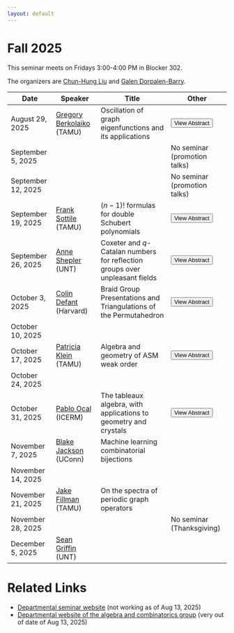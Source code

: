 ```yaml
---
layout: default
---
```


<script>
  window.MathJax = {
    tex: {
      inlineMath: [['$', '$'], ['\\(', '\\)']],
      displayMath: [['$$', '$$'], ['\\[', '\\]']]
    },
    svg: { fontCache: 'global' }
  };
</script>

<script src="https://cdn.jsdelivr.net/npm/mathjax@3/es5/tex-svg.js" async></script>


# Fall 2025

This seminar meets on Fridays 3:00-4:00 PM in Blocker 302.

The organizers are [Chun-Hung Liu](https://people.tamu.edu/~chliu/) and [Galen Dorpalen-Barry](https://galen.dorpalen-barry.org/).

| Date | Speaker | Title | Other |
|------|---------|-------|-------|
| August 29, 2025 | [Gregory Berkolaiko](https://people.tamu.edu/~gberkolaiko/) (TAMU) | Oscillation of graph eigenfunctions and its applications | <button type="button" class="abstract-link" onclick="showAbstract('abs-berkolaiko')">View Abstract</button> |
| September 5, 2025 | | | No seminar (promotion talks) |
| September 12, 2025 | | | No seminar (promotion talks) |
| September 19, 2025 | [Frank Sottile](https://franksottile.github.io/) (TAMU) | $(n-1)!$ formulas for double Schubert polynomials | <button type="button" class="abstract-link" onclick="showAbstract('abs-sottile')">View Abstract</button> |
| September 26, 2025 | [Anne Shepler](https://sites.math.unt.edu/~ashepler/) (UNT) | Coxeter and $q$-Catalan numbers for reflection groups over unpleasant fields | <button type="button" class="abstract-link" onclick="showAbstract('shepler')">View Abstract</button> |
| October 3, 2025 | [Colin Defant](https://sites.google.com/view/colin-defant/home) (Harvard) | Braid Group Presentations and Triangulations of the Permutahedron| <button type="button" class="abstract-link" onclick="showAbstract('defant')">View Abstract</button> |
| October 10, 2025 |  | | |
| October 17, 2025 | [Patricia Klein](https://patriciajklein.github.io/) (TAMU) | Algebra and geometry of ASM weak order | <button type="button" class="abstract-link" onclick="showAbstract('klein')">View Abstract</button> |
| October 24, 2025 | | | |
| October 31, 2025 |[Pablo Ocal](https://pabloocal.github.io/) (ICERM) | The tableaux algebra, with applications to geometry and crystals | <button type="button" class="abstract-link" onclick="showAbstract('ocal')">View Abstract</button> |
| November 7, 2025 | [Blake Jackson](https://www.blakejacksonmath.com/) (UConn) |Machine learning combinatorial bijections  | |
| November 14, 2025 | | | |
| November 21, 2025 | [Jake Fillman](https://sites.google.com/site/jakefillman/) (TAMU)| On the spectra of periodic graph operators | |
| November 28, 2025 | | | No seminar (Thanksgiving) |
| December 5, 2025 | [Sean Griffin](https://sites.google.com/view/sgriffin/home) (UNT) | | |



# Related Links

- [Departmental seminar website](https://artsci.tamu.edu/mathematics/research/seminars/algebra-combinatorics/index.html) (not working as of Aug 13, 2025)
- [Departmental website of the algebra and combinatorics group](https://artsci.tamu.edu/mathematics/research/algebra-combinatorics/index.html#Algebra%20and%20Combinatorics) (very out of date of Aug 13, 2025)













<!-- Abstract content -->

<div id="abs-berkolaiko" style="display:none;" aria-hidden="true">
  <p>Oscillation theory, originally due to Sturm, seeks to connect the
number of sign changes of an eigenfunction of a self-adjoint operator
to the label $k$ of the corresponding eigenvalue.  Its applications
run in both directions: knowing $k$, one may wish to estimate the zero
set, or the topology of its complement, useful in clustering and
partitioning problems.  Conversely, knowing an eigenvector (and thus
the number of its sign changes), one may want to determine if it is
the ground state, useful in the linear stability analysis of solutions
to nonlinear equations.</p>

<p>Within the setting of generalized graph Laplacians, Fiedler's theorem
says that the $k$-th eigenvector of a tree (a graph without cycles)
changes sign across exactly $k-1$ edges.  We present a formula for the
number of sign changes on a general graph, which attributes the excess
sign changes to the cycles in the graph and their intersections.</p>

<p>This result has many interesting connections.  First, it allows one to
derive a simple formula for the effective mass tensor of a particular
class of crystals (periodic lattices), namely the maximal abelian
covers of finite graphs.  Second, it can be used to efficiently
determine stability of a stationary solution on a coupled oscillator
network, such as the non-uniform Kuramoto model for the
synchronization of a network of electrical oscillators.  Finally, the
determinant of the matrix which determines the excess sign changes is
closely related to the graph's Kirchhoff polynomial (which counts the
weighted spanning trees), hinting at connections to both Feynman
amplitudes and matroids.</p>

<p>Based on a joint work with Jared Bronski and Mark Goresky.</p>
</div>

<div id="abs-sottile" style="display:none;" aria-hidden="true">
<p>Double Schubert polynomials are a family of polynomials in two sets of variables which represent classes in equivariant cohomology in the flag manifold.   They are indexed by permutations in the symmetric group.  They have many known formulas, including one in terms of pipe dreams by Bergeron and Billey and another in terms of bumpless pipe dreams by Lam, Lee, and Shimizono.</p>

<p>Today, I will describe $(n-1)!$ different formulas for double Schubert polynomials expressed in terms of certain chains in the Bruhat order.  Two of them are the previously mentions pipe dream formulas.  While the results are combinatorial, the methods are geometric.  One ingredient is a specialisation formula from work with Adeyemo from 2017 and another is a Pieri-type formula from work with Li, Ravikumar, and Yang from 2019.  The formula (and proof) generalizes a similar result for ordinary Schubert polynomials from 2002 in work with Bergeron.</p>

<p>This is joint work with Tianyi Yu of UQAM.</p>
</div>

<div id="shepler" style="display:none;" aria-hidden="true">
<p>Motivated by Catalan combinatorics for Weyl and Coxeter groups, we consider differential derivations for reflection groups defined over arbitrary fields, including those with challenging characteristics.  In the classical invariant theory of complex reflection groups, Solomon's celebrated 1963 theorem reveals the invariants of the exterior algebra of differential forms as an exterior algebra in its own right.  We investigate similar invariants when the characteristic of the field divides the order of the acting group and traditional proof techniques break down.</p>
</div>

<div id="defant" style="display:none;" aria-hidden="true">
<p>For each finite Coxeter group $W$ and each standard Coxeter element of $W$, we construct a triangulation of the $W$-permutahedron. Our proof relies on the theory of total linear stability for Dynkin quivers. We also explore several notable combinatorial properties of these triangulations that relate the Bruhat order, the noncrossing partition lattice, and Cambrian congruences. Each triangulation gives an explicit mechanism for relating two different presentations of the corresponding braid group (the standard Artin presentation and Bessis's dual presentation). This is joint work with Melissa Sherman-Bennett and Nathan Williams. </p>
</div>

<div id="ocal" style="display:none;" aria-hidden="true">
<p>Tableaux are fundamental objects in representation theory and combinatorics, and variations of the Schensted algorithm have endowed them with rich algebraic structures. In this talk I will discuss a naive monoid structure on the set of semistandard Young tableaux that does not arise as an insertion algorithm, and the good properties inherited by its associated algebra. Just to name a few, it is Koszul, Noetherian, reduced, Jacobson, and Cohen--Macaulay. We will then mention two applications of our work; one to algebraic geometry, and another to representation theory. For the first, we will show that the tableaux algebra is a flat degeneration of the algebra of global sections of the partial flag variety. For the second, we will show that this naive monoid structure of semistandard Young tableaux induces a crystal embedding when applied to the highest (or lowest) weight vectors. </p>
</div>


<div id="klein" style="display:none;" aria-hidden="true">
<p> In 2018, Hamaker and Reiner generalized the notions of weak order and descent sets from permutations to alternating sign matrices (ASMs).  As one associates a matrix Schubert variety to a permutation, one can more generally associate an intersection of matrix Schubert varieties (now called ASM varieties) to an ASM.  In this talk, we will review the role of matrix Schubert varieties - and their unions and intersections - in Schubert calculus and describe classical uses of the permutation matrices and strong Bruhat order in encoding algebro-geometric invariants.  We will then describe new work giving relationships between poset combinatorics and algebro-geometric invariants determined by the ASMs under weak order. This is joint work with Laura Escobar and Anna Weigandt.
 </p>
</div>


<div id="jackson" style="display:none;" aria-hidden="true">
<p> Machine learning (ML) and Artificial Intelligence (AI) are changing how mathematics research is done, and combinatorics is no exception. This talk will showcase some of the main concepts at the intersection of ML and combinatorics by discussing ongoing research on the q,t-Catalan numbers, a family of polynomials that refine the classical Catalan numbers. The q,t-Catalan numbers originally arose in the study of modules over the space of diagonal harmonics, but have since been realized combinatorially via pairs of statistics on Dyck paths. The two pairs of statistics that realize the q,t-Catalan numbers are (area, bounce) and (dinv, area), and there is a bijection on Dyck paths, called the zeta map, which maps area to dinv and bounce to area. The goal of this project is to use the well-understood zeta map as a proving ground for using ML to understand combinatorial bijections. We show not only that the machine can learn the zeta map, but also that its combinatorics can be extracted from the model. Using insights from the learned model, we provide a new combinatorial description of the zeta map.
 </p>
</div>

<!-- Code that makes the pop-up windows -->

<style>
/* Modal background */
#abstract-modal-overlay {
  position: fixed;
  top: 0;
  left: 0;
  width: 100%;
  height: 100%;
  background: rgba(0,0,0,0.5);
  display: none;
  z-index: 1000;
}

/* Modal box */
#abstract-modal {
  background: white;
  width: 80%;
  max-width: 700px;
  margin: 5% auto;
  padding: 20px;
  border-radius: 8px;
  position: relative;
  overflow-y: auto;
  max-height: 90vh;
  font-family: Arial, sans-serif;
}

/* Close button */
#abstract-modal-close {
  position: absolute;
  top: 10px;
  right: 15px;
  font-size: 20px;
  cursor: pointer;
}
</style>

<div id="abstract-modal-overlay"
     role="dialog"
     aria-modal="true"
     aria-labelledby="abstract-modal-title"
     style="display:none;"
     onclick="closeAbstractModal(event)">
  <div id="abstract-modal" onclick="event.stopPropagation()">
    <button id="abstract-modal-close"
            aria-label="Close abstract modal"
            onclick="closeAbstractModal()">&times;</button>
    <h2 id="abstract-modal-title">Abstract</h2>
    <div id="abstract-modal-content" tabindex="0"></div>
  </div>
</div>

<script>
function showAbstract(id) {
  const content = document.getElementById(id).innerHTML;
  document.getElementById('abstract-modal-content').innerHTML = content;

  const overlay = document.getElementById('abstract-modal-overlay');
  overlay.style.display = 'block';

  // Move focus into the modal
  document.getElementById('abstract-modal').focus();

  // Add Esc key support
  document.addEventListener('keydown', escCloseHandler);
}

function closeAbstractModal(event) {
  if (!event || event.target.id === 'abstract-modal-overlay' || event.target.id === 'abstract-modal-close') {
    document.getElementById('abstract-modal-overlay').style.display = 'none';

    // Remove Esc key support
    document.removeEventListener('keydown', escCloseHandler);
  }
}

function escCloseHandler(e) {
  if (e.key === 'Escape') {
    closeAbstractModal();
  }
}
</script>
